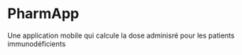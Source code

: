 # PharmApp
 Une application mobile qui calcule la dose adminisré pour les patients immunodéficients
